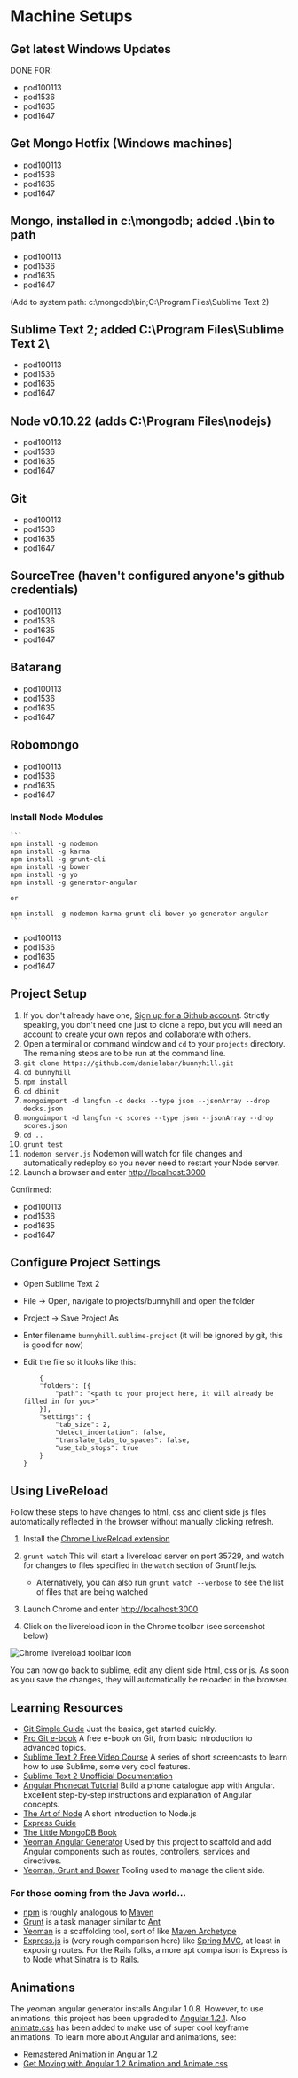 Machine Setups
==============

## Get latest Windows Updates
DONE FOR:
* pod100113
* pod1536
* pod1635
* pod1647

## Get Mongo Hotfix (Windows machines)
* pod100113
* pod1536
* pod1635
* pod1647

## Mongo, installed in c:\mongodb; added .\bin to path
* pod100113
* pod1536
* pod1635
* pod1647

(Add to system path: c:\mongodb\bin;C:\Program Files\Sublime Text 2\)

## Sublime Text 2; added C:\Program Files\Sublime Text 2\
* pod100113
* pod1536
* pod1635
* pod1647

## Node v0.10.22 (adds C:\Program Files\nodejs\)
* pod100113
* pod1536
* pod1635
* pod1647

## Git
* pod100113
* pod1536
* pod1635
* pod1647

## SourceTree (haven't configured anyone's github credentials)
* pod100113
* pod1536
* pod1635
* pod1647

## Batarang
* pod100113
* pod1536
* pod1635
* pod1647

## Robomongo
* pod100113
* pod1536
* pod1635
* pod1647

### Install Node Modules
	```
	npm install -g nodemon
	npm install -g karma
	npm install -g grunt-cli
	npm install -g bower
	npm install -g yo
	npm install -g generator-angular

	or 

	npm install -g nodemon karma grunt-cli bower yo generator-angular
	```
* pod100113
* pod1536
* pod1635
* pod1647


## Project Setup
1. If you don't already have one, [Sign up for a Github account](https://github.com/). Strictly speaking, you don't need one just to clone a repo, but you will need an account to create your own repos and collaborate with others.
1. Open a terminal or command window and ```cd``` to your ```projects``` directory. The remaining steps are to be run at the command line.
1. ```git clone https://github.com/danielabar/bunnyhill.git```
1. ```cd bunnyhill```
1. ```npm install```
1. ```cd dbinit```
1. ```mongoimport -d langfun -c decks --type json --jsonArray --drop decks.json```
1. ```mongoimport -d langfun -c scores --type json --jsonArray --drop scores.json```
1. ```cd ..```
1. ```grunt test```
1. ```nodemon server.js``` Nodemon will watch for file changes and automatically redeploy so you never need to restart your Node server.
1. Launch a browser and enter [http://localhost:3000](http://localhost:3000)

Confirmed:
* pod100113
* pod1536
* pod1635
* pod1647



## Configure Project Settings
* Open Sublime Text 2
* File -> Open, navigate to projects/bunnyhill and open the folder
* Project -> Save Project As
* Enter filename ```bunnyhill.sublime-project``` (it will be ignored by git, this is good for now)
* Edit the file so it looks like this:

	```
		{
		"folders": [{
			"path": "<path to your project here, it will already be filled in for you>"
		}],
		"settings": {
			"tab_size": 2,
			"detect_indentation": false,
			"translate_tabs_to_spaces": false,
			"use_tab_stops": true	
		}
	}
	```

## Using LiveReload
Follow these steps to have changes to html, css and client side js files automatically reflected in the browser without manually clicking refresh.

1. Install the [Chrome LiveReload extension](https://chrome.google.com/webstore/detail/livereload/jnihajbhpnppcggbcgedagnkighmdlei?hl=en)
1. ```grunt watch```  This will start a livereload server on port 35729, and watch for changes to files specified in the ```watch``` section of Gruntfile.js.
	* Alternatively, you can also run ```grunt watch --verbose``` to see the list of files that are being watched

1. Launch Chrome and enter [http://localhost:3000](http://localhost:3000)
1. Click on the livereload icon in the Chrome toolbar (see screenshot below)

![Chrome livereload toolbar icon](chrome-livereload.png)

You can now go back to sublime, edit any client side html, css or js. As soon as you save the changes, they will automatically be reloaded in the browser.

## <a name="learning-resources"/>Learning Resources
* [Git Simple Guide](http://rogerdudler.github.io/git-guide/) Just the basics, get started quickly.
* [Pro Git e-book](http://git-scm.com/book) A free e-book on Git, from basic introduction to advanced topics.
* [Sublime Text 2 Free Video Course](http://net.tutsplus.com/articles/news/perfect-workflow-in-sublime-text-free-course/) A series of short screencasts to learn how to use Sublime, some very cool features.
* [Sublime Text 2 Unofficial Documentation](http://sublime-text-unofficial-documentation.readthedocs.org/en/sublime-text-2/)
* [Angular Phonecat Tutorial](http://docs.angularjs.org/tutorial) Build a phone catalogue app with Angular. Excellent step-by-step instructions and explanation of Angular concepts.
* [The Art of Node](https://github.com/maxogden/art-of-node) A short introduction to Node.js
* [Express Guide](http://expressjs.com/guide.html)
* [The Little MongoDB Book](http://openmymind.net/mongodb.pdf)
* [Yeoman Angular Generator](https://github.com/yeoman/generator-angular) Used by this project to scaffold and add Angular components such as routes, controllers, services and directives.
* [Yeoman, Grunt and Bower](http://yeoman.io/) Tooling used to manage the client side.

### <a name="java-comparison"/>For those coming from the Java world...
* [npm](https://npmjs.org/) is roughly analogous to [Maven](http://maven.apache.org/)
* [Grunt](http://gruntjs.com/) is a task manager similar to [Ant](http://ant.apache.org/)
* [Yeoman](http://yeoman.io/) is a scaffolding tool, sort of like [Maven Archetype](http://maven.apache.org/guides/introduction/introduction-to-archetypes.html)
* [Express.js](http://expressjs.com/) is (very rough comparison here) like [Spring MVC](http://docs.spring.io/spring/docs/3.2.x/spring-framework-reference/html/mvc.html), at least in exposing routes. For the Rails folks, a more apt comparison is Express is to Node what Sinatra is to Rails.

## Animations
The yeoman angular generator installs Angular 1.0.8. However, to use animations, this project has been upgraded to [Angular 1.2.1](http://code.angularjs.org/1.2.1/docs/api).
Also [animate.css](https://daneden.me/animate/) has been added to make use of super cool keyframe animations. 
To learn more about Angular and animations, see:
* [Remastered Animation in Angular 1.2](http://www.yearofmoo.com/2013/08/remastered-animation-in-angularjs-1-2.html)
* [Get Moving with Angular 1.2 Animation and Animate.css](http://www.divshot.com/blog/tips-and-tricks/angular-1-2-and-animate-css/)